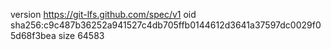 version https://git-lfs.github.com/spec/v1
oid sha256:c9c487b36252a941527c4db705ffb0144612d3641a37597dc0029f05d68f3bea
size 64583
